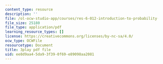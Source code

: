 ```yaml
---
content_type: resource
description: ''
file: /ol-ocw-studio-app/courses/res-6-012-introduction-to-probability-spring-2018/ee8d9aa45da93f390f69e89098aa2081_4QeL1ma_XJ0.pdf
file_size: 25180
file_type: application/pdf
learning_resource_types: []
license: https://creativecommons.org/licenses/by-nc-sa/4.0/
ocw_type: OCWFile
resourcetype: Document
title: 3play pdf file
uid: ee8d9aa4-5da9-3f39-0f69-e89098aa2081
---
```

